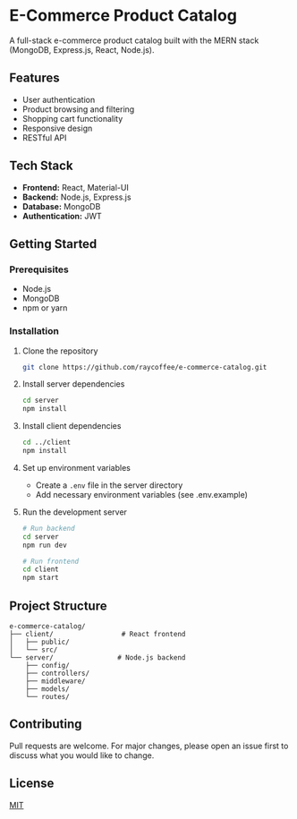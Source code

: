 # E-Commerce Product Catalog

A full-stack e-commerce product catalog built with the MERN stack (MongoDB, Express.js, React, Node.js).

## Features

- User authentication
- Product browsing and filtering
- Shopping cart functionality
- Responsive design
- RESTful API

## Tech Stack

- **Frontend:** React, Material-UI
- **Backend:** Node.js, Express.js
- **Database:** MongoDB
- **Authentication:** JWT

## Getting Started

### Prerequisites

- Node.js
- MongoDB
- npm or yarn

### Installation

1. Clone the repository
   ```bash
   git clone https://github.com/raycoffee/e-commerce-catalog.git
   ```

2. Install server dependencies
   ```bash
   cd server
   npm install
   ```

3. Install client dependencies
   ```bash
   cd ../client
   npm install
   ```

4. Set up environment variables
   - Create a `.env` file in the server directory
   - Add necessary environment variables (see .env.example)

5. Run the development server
   ```bash
   # Run backend
   cd server
   npm run dev

   # Run frontend
   cd client
   npm start
   ```

## Project Structure

```
e-commerce-catalog/
├── client/                 # React frontend
│   ├── public/
│   └── src/
└── server/                # Node.js backend
    ├── config/
    ├── controllers/
    ├── middleware/
    ├── models/
    └── routes/
```

## Contributing

Pull requests are welcome. For major changes, please open an issue first to discuss what you would like to change.

## License

[MIT](https://choosealicense.com/licenses/mit/)
